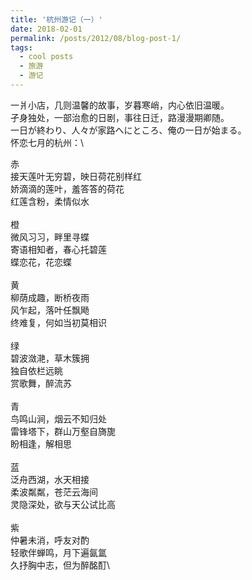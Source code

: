 ```yaml
---
title: '杭州游记（一）'
date: 2018-02-01
permalink: /posts/2012/08/blog-post-1/
tags:
  - cool posts
  - 旅游
  - 游记
---
```


一爿小店，几则温馨的故事，岁暮寒峭，内心依旧温暖。\
孑身独处，一部治愈的日剧，事往日迁，路漫漫期卿随。\
一日が終わり、人々が家路へにところ、俺の一日が始まる。\
怀恋七月的杭州：\

赤\
接天莲叶无穷碧，映日荷花别样红\
娇滴滴的莲叶，羞答答的荷花\
红莲含粉，柔情似水\
\
橙\
微风习习，畔里寻蝶\
寄语相知者，春心托碧莲\
蝶恋花，花恋蝶\
\
黄\
柳荫成趣，断桥夜雨\
风乍起，落叶任飘飏\
终难复，何如当初莫相识\
\
绿\
碧波潋滟，草木簇拥\
独自依栏远眺\
赏歌舞，醉流苏\
\
青\
鸟鸣山涧，烟云不知归处\
雷锋塔下，群山万壑自旖旎\
盼相逢，解相思\
\
蓝\
泛舟西湖，水天相接\
柔波粼粼，苍茫云海间\
灵隐深处，欲与天公试比高\
\
紫\
仲暑未消，呼友对酌\
轻歌伴蝉鸣，月下遍氤氲\
久抒胸中志，但为醉酩酊\
